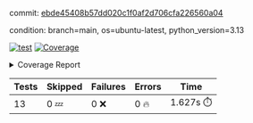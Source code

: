 commit: [ebde45408b57dd020c1f0af2d706cfa226560a04](https://github.com/rcmdnk/dynamic-typer/tree/ebde45408b57dd020c1f0af2d706cfa226560a04)

condition: branch=main, os=ubuntu-latest, python_version=3.13

[![test](https://github.com/rcmdnk/dynamic-typer/actions/workflows/test.yml/badge.svg)](https://github.com/rcmdnk/dynamic-typer/actions/runs/14849940115)
<a href="https://github.com/rcmdnk/dynamic-typer/blob/ebde45408b57dd020c1f0af2d706cfa226560a04/README.md"><img alt="Coverage" src="https://img.shields.io/badge/Coverage-98%25-brightgreen.svg" /></a><details><summary>Coverage Report </summary><table><tr><th>File</th><th>Stmts</th><th>Miss</th><th>Cover</th><th>Missing</th></tr><tbody><tr><td colspan="5"><b>src/dynamic_typer</b></td></tr><tr><td>&nbsp; &nbsp;<a href="https://github.com/rcmdnk/dynamic-typer/blob/ebde45408b57dd020c1f0af2d706cfa226560a04/src/dynamic_typer/dynamic_typer.py">dynamic_typer.py</a></td><td>78</td><td>2</td><td>97%</td><td><a href="https://github.com/rcmdnk/dynamic-typer/blob/ebde45408b57dd020c1f0af2d706cfa226560a04/src/dynamic_typer/dynamic_typer.py#L63">63</a>, <a href="https://github.com/rcmdnk/dynamic-typer/blob/ebde45408b57dd020c1f0af2d706cfa226560a04/src/dynamic_typer/dynamic_typer.py#L161">161</a></td></tr><tr><td><b>TOTAL</b></td><td><b>83</b></td><td><b>2</b></td><td><b>98%</b></td><td>&nbsp;</td></tr></tbody></table></details>

| Tests | Skipped | Failures | Errors | Time |
| ----- | ------- | -------- | -------- | ------------------ |
| 13 | 0 :zzz: | 0 :x: | 0 :fire: | 1.627s :stopwatch: |

